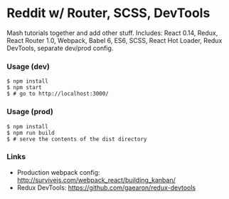 # Reddit w/ Router, SCSS, DevTools

Mash tutorials together and add other stuff. Includes: React 0.14, Redux, React
Router 1.0, Webpack, Babel 6, ES6, SCSS, React Hot Loader, Redux DevTools, separate dev/prod config.

### Usage (dev)

    $ npm install
    $ npm start
    $ # go to http://localhost:3000/

### Usage (prod)

    $ npm install
    $ npm run build
    $ # serve the contents of the dist directory

### Links
 - Production webpack config: http://survivejs.com/webpack_react/building_kanban/
 - Redux DevTools: https://github.com/gaearon/redux-devtools
